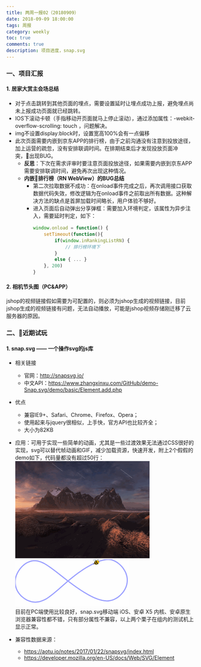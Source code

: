 ```yaml
---
title: 两周一报02（20180909）
date: 2018-09-09 18:00:00
tags: 周报
category: weekly
toc: true
comments: true
description: 项目进度，snap.svg
---
```


### 一、项目汇报   
#### 1. 居家大赏主会场总结    
- 对于点击跳转到其他页面的埋点，需要设置延时让埋点成功上报，避免埋点尚未上报成功页面就已经跳转。
- IOS下滚动卡顿（手指移动开页面就马上停止滚动），通过添加属性：-webkit-overflow-scrolling: touch ，问题解决。
- img不设置display:block时，设置宽高100%会有一点偏移
- 此次页面需要内嵌到京东APP的排行榜，由于之前沟通没有注意到投放途径，加上运营的疏忽，没有安排联调时间。在排期结束后才发现投放页面冲突，出现BUG。    
    - **反思**：下次在需求评审时要注意页面投放途径，如果需要内嵌到京东APP需要安排联调时间，避免再次出现这种情况。
    - **内嵌排行榜（RN WebView）的BUG总结**
        - 第二次拉取数据不成功：在onload事件完成之后，再次调用接口获取数据代码失效，修改逻辑为在onload事件之前取出所有数据。这种解决方法的缺点是首屏加载时间略长，用户体验不够好。
        - 进入页面后自动弹出分享弹框：需要加入环境判定，该属性为异步注入，需要延时判定，如下：
            ```JavaScript
            window.onload = function() {
                setTimeout(function(){
                    if(window.inRankingListRN) { 
                        // 排行榜环境下 
                    }
                    else { ... }
                }, 200)
            }
            ```
#### 2. 相机节头图（PC&APP）
jshop的视频链接假如需要为可配置的，则必须为jshop生成的视频链接，目前jshop生成的视频链接有问题，无法自动播放，可能是jshop视频存储刚迁移了云服务器的原因。

### 二、近期试玩
#### 1. snap.svg —— 一个操作svg的js库
- 相关链接   
    - 官网：http://snapsvg.io/   
    - 中文API：https://www.zhangxinxu.com/GitHub/demo-Snap.svg/demo/basic/Element.add.php   
- 优点
    - 兼容IE9+、Safari、Chrome、Firefox、Opera；   
    - 使用起来与jquery很相似，上手快，官方API也比较齐全；   
    - 大小为82KB
- 应用：可用于实现一些简单的动画，尤其是一些过渡效果无法通过CSS很好的实现，svg可以替代帧动画和GIF，减少加载资源，快速开发，附上2个假假的demo如下，代码量都没有超过50行：          
    ![01](/images/weekly/02/snapsvg0.gif)   
    ![02](/images/weekly/02/snapsvg1.gif)      
    目前在PC端使用比较良好，snap.svg移动端 iOS、安卓 X5 内核、安卓原生浏览器兼容性都不错，只有部分属性不兼容，以上两个栗子在组内的测试机上显示正常。   

- 兼容性数据来源：   
    - https://aotu.io/notes/2017/01/22/snapsvg/index.html  
    - https://developer.mozilla.org/en-US/docs/Web/SVG/Element   